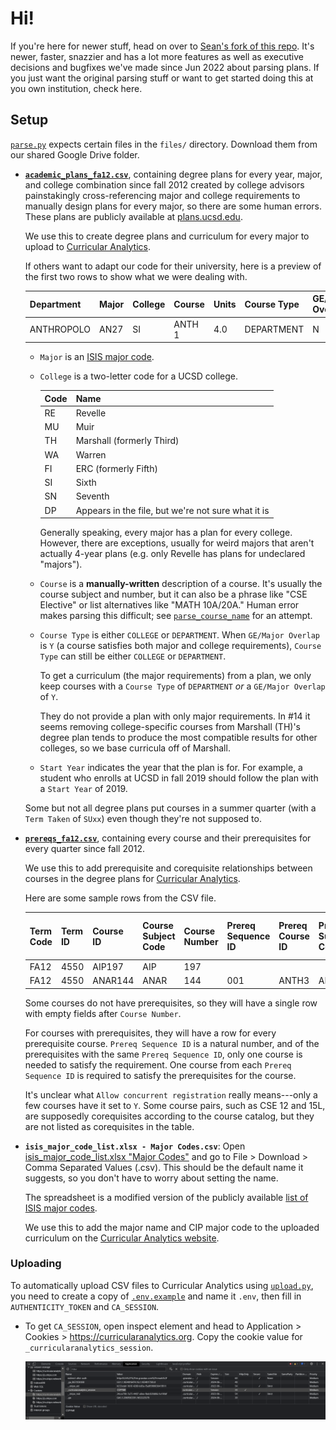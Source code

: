# Hi!
If you're here for newer stuff, head on over to [Sean's fork of this repo](https://github.com/SheepTester-forks/ExploratoryCurricularAnalytics). It's newer, faster, snazzier and has a lot more features as well as executive decisions and bugfixes we've made since Jun 2022 about parsing plans. If you just want the original parsing stuff or want to get started doing this at you own institution, check here.

## Setup

[`parse.py`](parse.py) expects certain files in the `files/` directory. Download them from our shared Google Drive folder.

- [**`academic_plans_fa12.csv`**](https://drive.google.com/file/d/1SMNCi_UD3NoIyUt8TidpPOWha_pOx3il/view),
  containing degree plans for every year, major, and college combination since
  fall 2012 created by college advisors painstakingly cross-referencing major
  and college requirements to manually design plans for every major, so there
  are some human errors. These plans are publicly available at
  [plans.ucsd.edu](https://plans.ucsd.edu/).

  We use this to create degree plans and curriculum for every major to upload to
  [Curricular Analytics](https://curricularanalytics.org/).

  If others want to adapt our code for their university, here is a preview of
  the first two rows to show what we were dealing with.

  | Department | Major | College | Course | Units | Course Type | GE/Major Overlap | Start Year | Year Taken | Quarter Taken | Term Taken |
  | ---------- | ----- | ------- | ------ | ----- | ----------- | ---------------- | ---------- | ---------- | ------------- | ---------- |
  | ANTHROPOLO | AN27  | SI      | ANTH 1 | 4.0   | DEPARTMENT  | N                | 2012       | 1          | 1             | FA12       |

  - `Major` is an [ISIS major
    code](https://blink.ucsd.edu/instructors/academic-info/majors/major-codes.html).

  - `College` is a two-letter code for a UCSD college.

    | Code | Name                                               |
    | ---- | -------------------------------------------------- |
    | RE   | Revelle                                            |
    | MU   | Muir                                               |
    | TH   | Marshall (formerly Third)                          |
    | WA   | Warren                                             |
    | FI   | ERC (formerly Fifth)                               |
    | SI   | Sixth                                              |
    | SN   | Seventh                                            |
    | DP   | Appears in the file, but we're not sure what it is |

    Generally speaking, every major has a plan for every college. However, there
    are exceptions, usually for weird majors that aren't actually 4-year plans
    (e.g. only Revelle has plans for undeclared "majors").

  - `Course` is a **manually-written** description of a course. It's usually the
    course subject and number, but it can also be a phrase like "CSE Elective"
    or list alternatives like "MATH 10A/20A." Human error makes parsing this
    difficult; see [`parse_course_name`](./parse_course_name.py) for an attempt.

  - `Course Type` is either `COLLEGE` or `DEPARTMENT`. When `GE/Major Overlap`
    is `Y` (a course satisfies both major and college requirements), `Course Type` can still be either `COLLEGE` or `DEPARTMENT`.

    To get a curriculum (the major requirements) from a plan, we only keep
    courses with a `Course Type` of `DEPARTMENT` _or_ a `GE/Major Overlap` of
    `Y`.

    They do not provide a plan with only major requirements. In #14 it seems
    removing college-specific courses from Marshall (TH)'s degree plan tends to
    produce the most compatible results for other colleges, so we base curricula
    off of Marshall.

  - `Start Year` indicates the year that the plan is for. For example, a student
    who enrolls at UCSD in fall 2019 should follow the plan with a `Start Year`
    of 2019.

  Some but not all degree plans put courses in a summer quarter (with a `Term Taken` of `SUxx`) even though they're not supposed to.

- [**`prereqs_fa12.csv`**](https://drive.google.com/file/d/19oVI16mmhDIclyj6p3GMlxTMPDRNIcHw/view),
  containing every course and their prerequisites for every quarter since fall 2012.

  We use this to add prerequisite and corequisite relationships between courses
  in the degree plans for [Curricular
  Analytics](https://curricularanalytics.org/).

  Here are some sample rows from the CSV file.

  | Term Code | Term ID | Course ID | Course Subject Code | Course Number | Prereq Sequence ID | Prereq Course ID | Prereq Subject Code | Prereq Course Number | Prereq Minimum Grade Priority | Prereq Minimum Grade | Allow concurrent registration |
  | --------- | ------- | --------- | ------------------- | ------------- | ------------------ | ---------------- | ------------------- | -------------------- | ----------------------------- | -------------------- | ----------------------------- |
  | FA12      | 4550    | AIP197    | AIP                 | 197           |                    |                  |                     |                      |                               |                      |
  | FA12      | 4550    | ANAR144   | ANAR                | 144           | 001                | ANTH3            | ANTH                | 3                    | 600                           | P                    | Y                             |

  Some courses do not have prerequisites, so they will have a single row with
  empty fields after `Course Number`.

  For courses with prerequisites, they will have a row for every prerequisite
  course. `Prereq Sequence ID` is a natural number, and of the prerequisites
  with the same `Prereq Sequence ID`, only one course is needed to satisfy the
  requirement. One course from each `Prereq Sequence ID` is required to satisfy
  the prerequisites for the course.

  It's unclear what `Allow concurrent registration` really means---only a few
  courses have it set to `Y`. Some course pairs, such as CSE 12 and 15L, are
  supposedly corequisites according to the course catalog, but they are not
  listed as corequisites in the table.

- **`isis_major_code_list.xlsx - Major Codes.csv`**: Open [isis_major_code_list.xlsx "Major Codes"](https://docs.google.com/spreadsheets/d/1Mgr99R6OFXJuNO_Xx-j49mBgurpwExKL/edit#gid=616727155) and go to File > Download > Comma Separated Values (.csv). This should be the default name it suggests, so you don't have to worry about setting the name.

  The spreadsheet is a modified version of the publicly available [list of ISIS
  major
  codes](https://blink.ucsd.edu/_files/instructors-tab/major-codes/isis_major_code_list.xlsx).

  We use this to add the major name and CIP major code to the uploaded
  curriculum on the [Curricular Analytics
  website](https://curricularanalytics.org/).

### Uploading

To automatically upload CSV files to Curricular Analytics using [`upload.py`](upload.py), you need to create a copy of [`.env.example`](.env.example) and name it `.env`, then fill in `AUTHENTICITY_TOKEN` and `CA_SESSION`.

- To get `CA_SESSION`, open inspect element and head to Application > Cookies > https://curricularanalytics.org. Copy the cookie value for `_curricularanalytics_session`.

  ![`_curricularanalytics_session` cookie](./docs/ca_session.png)

